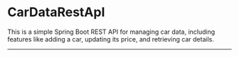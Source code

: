 # CarDataRestApI

This is a simple Spring Boot REST API for managing car data, including features like adding a car, updating its price, and retrieving car details.

---
